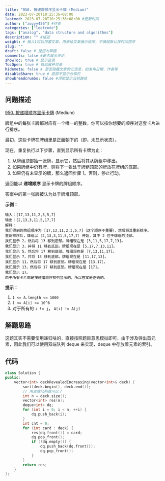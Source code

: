 ```yaml
---
title: "950. 按递增顺序显示卡牌 (Medium)"
date: 2023-07-20T10:25:36+08:00
lastmod: 2023-07-20T10:25:36+08:00 #更新时间
author: ["zwyyy456"] #作者
categories: ["leetcode"]
tags: ["analog", "data structure and algorithms"]
description: "" #描述
weight: # 输入1可以顶置文章，用来给文章展示排序，不填就默认按时间排序
slug: ""
draft: false # 是否为草稿
comments: false #是否展示评论
showToc: true # 显示目录
TocOpen: true # 自动展开目录
hidemeta: false # 是否隐藏文章的元信息，如发布日期、作者等
disableShare: true # 底部不显示分享栏
showbreadcrumbs: false #顶部显示当前路径
---
```

## 问题描述

[950. 按递增顺序显示卡牌][link] (Medium)

[link]: https://leetcode.cn/problems/reveal-cards-in-increasing-order/

牌组中的每张卡牌都对应有一个唯一的整数。你可以按你想要的顺序对这套卡片进行排序。

最初，这些卡牌在牌组里是正面朝下的（即，未显示状态）。

现在，重复执行以下步骤，直到显示所有卡牌为止：

1. 从牌组顶部抽一张牌，显示它，然后将其从牌组中移出。
2. 如果牌组中仍有牌，则将下一张处于牌组顶部的牌放在牌组的底部。
3. 如果仍有未显示的牌，那么返回步骤 1。否则，停止行动。

返回能以 **递增顺序** 显示卡牌的牌组顺序。

答案中的第一张牌被认为处于牌堆顶部。

**示例：**

```
输入：[17,13,11,2,3,5,7]
输出：[2,13,3,11,5,17,7]
解释：
我们得到的牌组顺序为 [17,13,11,2,3,5,7]（这个顺序不重要），然后将其重新排序。
重新排序后，牌组以 [2,13,3,11,5,17,7] 开始，其中 2 位于牌组的顶部。
我们显示 2，然后将 13 移到底部。牌组现在是 [3,11,5,17,7,13]。
我们显示 3，并将 11 移到底部。牌组现在是 [5,17,7,13,11]。
我们显示 5，然后将 17 移到底部。牌组现在是 [7,13,11,17]。
我们显示 7，并将 13 移到底部。牌组现在是 [11,17,13]。
我们显示 11，然后将 17 移到底部。牌组现在是 [13,17]。
我们展示 13，然后将 17 移到底部。牌组现在是 [17]。
我们显示 17。
由于所有卡片都是按递增顺序排列显示的，所以答案是正确的。

```

**提示：**

1. `1 <= A.length <= 1000`
2. `1 <= A[i] <= 10^6`
3. 对于所有的 `i != j`， `A[i] != A[j]`

## 解题思路

这题其实不需要使用递归啥的，直接按照题目意思模拟即可，由于涉及弹出首元素，因此我们可以使用双端队列 deque 来实现，deque 中存放着元素的索引。

## 代码

```cpp
class Solution {
public:
    vector<int> deckRevealedIncreasing(vector<int>& deck) {
    	sort(deck.begin(), deck.end());
    	// 用双端队列就可以了
    	int n = deck.size();
    	vector<int> res(n);
    	deque<int> dq;
    	for (int i = 0; i < n; ++i) {
    		dq.push_back(i);
    	}
    	int cnt = 0;
    	for (int card : deck) {
    		res[dq.front()] = card;
    		dq.pop_front();
    		if (!dq.empty()) {
    			dq.push_back(dq.front());
    			dq.pop_front();
    		}
    	}
    	return res;
    }
};
```

